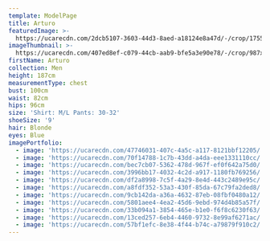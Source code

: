 ```yaml
---
template: ModelPage
title: Arturo
featuredImage: >-
  https://ucarecdn.com/2dcb5107-3603-44d3-8aed-a18124e8a47d/-/crop/1755x1016/0,0/-/preview/
imageThumbnail: >-
  https://ucarecdn.com/407ed8ef-c079-44cb-aab9-bfe5a3e90e78/-/crop/987x1417/371,0/-/preview/
firstName: Arturo
collection: Men
height: 187cm
measurementType: chest
bust: 100cm
waist: 82cm
hips: 96cm
size: 'Shirt: M/L Pants: 30-32'
shoeSize: '9'
hair: Blonde
eyes: Blue
imagePortfolio:
  - image: 'https://ucarecdn.com/47746031-407c-4a5c-a117-8121bbf12205/'
  - image: 'https://ucarecdn.com/70f14788-1c7b-43dd-a4da-eee1331110cc/'
  - image: 'https://ucarecdn.com/bec7cb07-5362-478d-967f-ef0f642a75d0/'
  - image: 'https://ucarecdn.com/3996bb17-4032-4c2d-a917-1180fb769256/'
  - image: 'https://ucarecdn.com/df2a8998-7c5f-4a29-8e4d-443c2489e95c/'
  - image: 'https://ucarecdn.com/a8fdf352-53a3-430f-85da-67c79fa2ded8/'
  - image: 'https://ucarecdn.com/9cb142da-a36a-4632-87eb-08fbf0480a12/'
  - image: 'https://ucarecdn.com/5801aee4-4ea2-45d6-9ebd-974d4b85a57f/'
  - image: 'https://ucarecdn.com/33b094a1-3854-465e-b1e0-f6f8c6230f63/'
  - image: 'https://ucarecdn.com/13ced257-6eb4-4460-9732-8e99af6271ac/'
  - image: 'https://ucarecdn.com/57bf1efc-8e38-4f44-b74c-a79879f910c2/'
---
```


